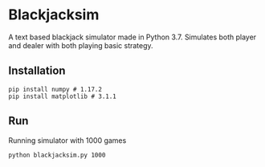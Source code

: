 # Blackjacksim
A text based blackjack simulator made in Python 3.7. Simulates both player and dealer with both playing basic strategy.

## Installation

```
pip install numpy # 1.17.2
pip install matplotlib # 3.1.1
```

## Run
Running simulator with 1000 games
```
python blackjacksim.py 1000
```